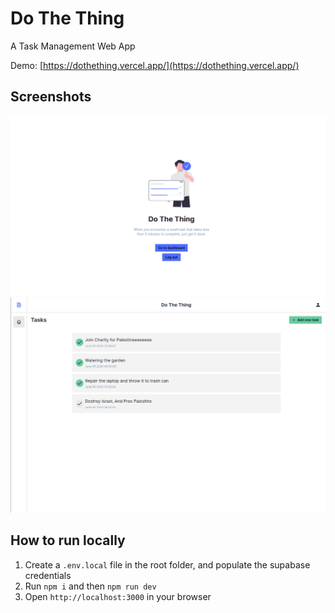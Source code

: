 # Do The Thing

A Task Management Web App

Demo: [https://dothething.vercel.app/](https://dothething.vercel.app/)

## Screenshots

![SS1](public/ss1.png)
![SS2](public/ss2.png)

## How to run locally

1. Create a `.env.local` file in the root folder, and populate the supabase credentials
2. Run `npm i` and then `npm run dev`
3. Open `http://localhost:3000` in your browser
